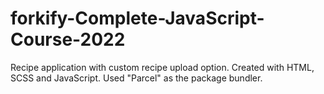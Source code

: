 # forkify-Complete-JavaScript-Course-2022

Recipe application with custom recipe upload option. Created with HTML, SCSS and JavaScript. Used "Parcel" as the package bundler.
